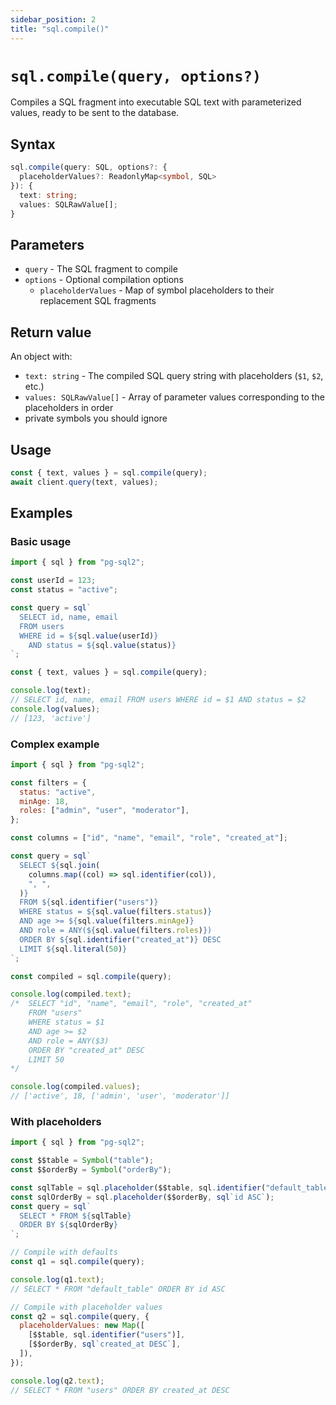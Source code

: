 ```yaml
---
sidebar_position: 2
title: "sql.compile()"
---
```


# `sql.compile(query, options?)`

Compiles a SQL fragment into executable SQL text with parameterized values, ready to be sent to the database.

## Syntax

```ts
sql.compile(query: SQL, options?: {
  placeholderValues?: ReadonlyMap<symbol, SQL>
}): {
  text: string;
  values: SQLRawValue[];
}
```

## Parameters

- `query` - The SQL fragment to compile
- `options` - Optional compilation options
  - `placeholderValues` - Map of symbol placeholders to their replacement SQL fragments

## Return value

An object with:

- `text: string` - The compiled SQL query string with placeholders (`$1`, `$2`, etc.)
- `values: SQLRawValue[]` - Array of parameter values corresponding to the placeholders in order
- private symbols you should ignore

## Usage

```js
const { text, values } = sql.compile(query);
await client.query(text, values);
```

## Examples

### Basic usage

```js
import { sql } from "pg-sql2";

const userId = 123;
const status = "active";

const query = sql`
  SELECT id, name, email 
  FROM users 
  WHERE id = ${sql.value(userId)} 
    AND status = ${sql.value(status)}
`;

const { text, values } = sql.compile(query);

console.log(text);
// SELECT id, name, email FROM users WHERE id = $1 AND status = $2
console.log(values);
// [123, 'active']
```

### Complex example

```js
import { sql } from "pg-sql2";

const filters = {
  status: "active",
  minAge: 18,
  roles: ["admin", "user", "moderator"],
};

const columns = ["id", "name", "email", "role", "created_at"];

const query = sql`
  SELECT ${sql.join(
    columns.map((col) => sql.identifier(col)),
    ", ",
  )}
  FROM ${sql.identifier("users")}
  WHERE status = ${sql.value(filters.status)}
  AND age >= ${sql.value(filters.minAge)}
  AND role = ANY(${sql.value(filters.roles)})
  ORDER BY ${sql.identifier("created_at")} DESC
  LIMIT ${sql.literal(50)}
`;

const compiled = sql.compile(query);

console.log(compiled.text);
/*  SELECT "id", "name", "email", "role", "created_at"
    FROM "users"
    WHERE status = $1
    AND age >= $2
    AND role = ANY($3)
    ORDER BY "created_at" DESC
    LIMIT 50
*/

console.log(compiled.values);
// ['active', 18, ['admin', 'user', 'moderator']]
```

### With placeholders

```js
import { sql } from "pg-sql2";

const $$table = Symbol("table");
const $$orderBy = Symbol("orderBy");

const sqlTable = sql.placeholder($$table, sql.identifier("default_table"));
const sqlOrderBy = sql.placeholder($$orderBy, sql`id ASC`);
const query = sql`
  SELECT * FROM ${sqlTable}
  ORDER BY ${sqlOrderBy}
`;

// Compile with defaults
const q1 = sql.compile(query);

console.log(q1.text);
// SELECT * FROM "default_table" ORDER BY id ASC

// Compile with placeholder values
const q2 = sql.compile(query, {
  placeholderValues: new Map([
    [$$table, sql.identifier("users")],
    [$$orderBy, sql`created_at DESC`],
  ]),
});

console.log(q2.text);
// SELECT * FROM "users" ORDER BY created_at DESC
```
